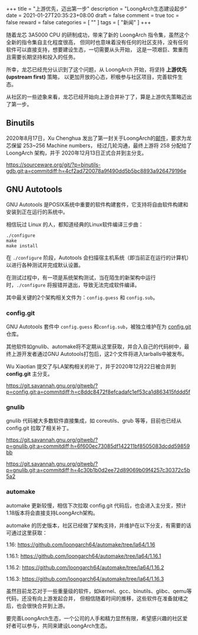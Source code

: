 +++
title = "上游优先，迈出第一步"
description = "LoongArch生态建设起步"
date = 2021-01-27T20:35:23+08:00
draft = false
comment = true
toc = false
reward = false
categories = [
  ""
]
tags = [
  "新闻"
]
+++

随着龙芯 3A5000 CPU 的研制成功，带来了新的 LoongArch 指令集，虽然这个全新的指令集自主化程度很高，
但同时也意味着没有任何的社区支持，没有任何软件可以直接支持，想要建设生态，一切需要从头开始，
这是一项艰巨、繁重而且需要长期坚持和投入的任务。

<!--more-->

所幸，龙芯已经充分认识到了这个问题，从 LoongArch 开始，将坚持 **上游优先(upstream first)** 策略，
以更加开放的心态，积极参与社区项目，完善软件生态。

从社区的一些迹象来看，龙芯已经开始向上游合并补丁了，算是上游优先策略迈出了第一步。

## Binutils

2020年8月17日，Xu Chenghua 发出了第一封关于LoongArch的[邮件](https://sourceware.org/pipermail/binutils/2020-August/112855.html)，要求为龙芯保留 253~256 Machine numbers，
经过几轮沟通，最终上游将 258 分配给了 LoongArch 架构，并于 2020年12月13日正式合并到主分支。

https://sourceware.org/git/?p=binutils-gdb.git;a=commitdiff;h=4cf2ad720078a9f490dd5b5bc8893a926479196e

## GNU Autotools

GNU Autotools 是POSIX系统中重要的软件构建套件，它支持将自由软件构建和安装到正在运行的系统中。

相信玩过 Linux 的人，都知道经典的Linux软件编译三步曲：

```
./configure
make
make install
```

在 `./configure` 阶段，Autotools 会扫描宿主机系统（即当前正在运行的计算机）以进行各种测试并完成默认设置。

在测试过程中，有一项是系统架构测试，当在陌生的新架构中运行时，`./configure` 将报错并退出，导致无法完成软件编译。

其中最关键的2个架构相关文件为：`config.guess` 和 `config.sub`。

### config.git

GNU Autotools 套件中 `config.guess` 和`config.sub`，被独立维护在为 [config.git](https://git.savannah.gnu.org/gitweb/?p=config.git;a=summary) 仓库。

其他软件如gnulib、automake将不定期从这里获取，并合入自己的代码树中，最终上游开发者通过GNU Autotools打包后，这2个文件将进入tarballs中被发布。

Wu Xiaotian 提交了与LA架构相关的补丁，并于2020年12月22日被合并到 **config.git** 主分支。

https://git.savannah.gnu.org/gitweb/?p=config.git;a=commitdiff;h=c8ddc8472f8efcadafc1ef53ca1d863415fddd5f

### gnulib

gnulib 代码被大多数软件直接集成，如 coreutils、grub 等等，目前也已经从 config.git 拉取了相关补丁。

https://git.savannah.gnu.org/gitweb/?p=gnulib.git;a=commitdiff;h=6f600ec73085df142211bf8505083dcdd59859bb

https://git.savannah.gnu.org/gitweb/?p=gnulib.git;a=commitdiff;h=4c30b1b0d2ee72d89069b09f4257c30372c5b5a2

### automake

automake 更新较慢，相信下次拉取 config.git 代码后，也会进入主分支，预计1.18版本将会直接支持LoongArch架构。

automake 的历史版本，社区已经做了架构支持，并维护在以下分支，有需要的话可通过这里获取：

1.16: https://github.com/loongarch64/automake/tree/la64/1.16

1.16.1: https://github.com/loongarch64/automake/tree/la64/1.16.1

1.16.2: https://github.com/loongarch64/automake/tree/la64/1.16.2

1.16.3: https://github.com/loongarch64/automake/tree/la64/1.16.3


虽然目前龙芯对于一些重量级的软件，如kernel、gcc、binutils、glibc、qemu等代码，还没有向上游发起合并，
但相信随着时间的推移，这些软件在准备就绪之后，也会很快合并到上游。

要完善LoongArch生态，一个公司的人手和精力显然有限，希望感兴趣的社区爱好者可以参与，共同来建设LoongArch生态。
